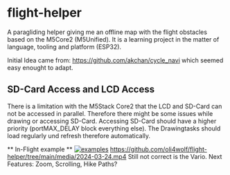 # flight-helper
A paragliding helper giving me an offline map with the flight obstacles based on the M5Core2 (M5Unified).
It is a learning project in the matter of language, tooling and platform (ESP32).

Initial Idea came from: https://github.com/akchan/cycle_navi which seemed easy enought to adapt.

## SD-Card Access and LCD Access ##
There is a limitation with the M5Stack Core2 that the LCD and SD-Card can not be accessed in parallel.
Therefore there might be some issues while drawing or accessing SD-Card.
Accessing SD-Card should have a higher priority (portMAX_DELAY block everything else). The Drawingtasks should load regularly und refresh therefore automatically.

** In-Flight example **
[![examples](http://img.youtube.com/vi/pJnNsUJWWy8/0.jpg)](http://www.youtube.com/watch?v=pJnNsUJWWy8 "In Flight")
https://github.com/oli4wolf/flight-helper/tree/main/media/2024-03-24.mp4
Still not correct is the Vario.
Next Features: Zoom, Scrolling, Hike Paths?
